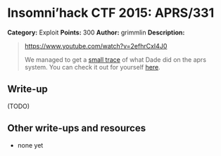 # Insomni’hack CTF 2015: APRS/331

**Category:** Exploit
**Points:** 300
**Author:** grimmlin
**Description:**

> <https://www.youtube.com/watch?v=2efhrCxI4J0>
>
> We managed to get a [small trace](aprs_c7d4ac556e6f4acd57473c881da79ba4.pcap) of what Dade did on the aprs system. You can check it out for yourself [here](http://aprs.teaser.insomnihack.ch/).

## Write-up

(TODO)

## Other write-ups and resources

* none yet
